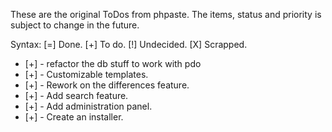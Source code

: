 These are the original ToDos from phpaste. The items, status and priority is 
subject to change in the future.

Syntax:
 [=] Done.
 [+] To do.
 [!] Undecided.
 [X] Scrapped.
 
*  [+] - refactor the db stuff to work with pdo
*  [+] - Customizable templates.
*  [+] - Rework on the differences feature.
*  [+] - Add search feature.
*  [+] - Add administration panel.
*  [+] - Create an installer.

